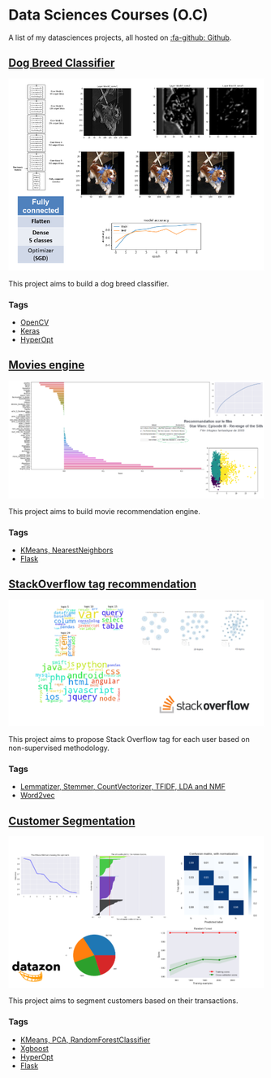 # Data Sciences Courses (O.C)

A list of my datasciences projects, all hosted on
[:fa-github: Github](https://github.com/py4mac/datasciences-portfolio).

## <a href=https://github.com/py4mac/datasciences-portfolio/tree/master/cnn target=_blank>Dog Breed Classifier</a>
<img src="https://raw.githubusercontent.com/py4mac/datasciences-portfolio/master/cnn/img/presentation.png" class="img-responsive"></img>

This project aims to build a dog breed classifier. 

### Tags
- [OpenCV](https://opencv.org/)
- [Keras](https://keras.io/)
- [HyperOpt](https://github.com/hyperopt/hyperopt)


## <a href=https://github.com/py4mac/datasciences-portfolio/tree/master/recommendation_engine target=_blank>Movies engine</a>
<img src="https://raw.githubusercontent.com/py4mac/datasciences-portfolio/master/recommendation_engine/img/presentation.png" class="img-responsive"></img>

This project aims to build movie recommendation engine.

### Tags
- [KMeans, NearestNeighbors](https://scikit-learn.org)
- [Flask](https://www.palletsprojects.com/p/flask/)

## <a href=https://github.com/py4mac/datasciences-portfolio/tree/master/nlp target=_blank> StackOverflow tag recommendation</a>
<img src="https://raw.githubusercontent.com/py4mac/datasciences-portfolio/master/nlp/img/presentation.png" class="img-responsive"></img>

This project aims to propose Stack Overflow tag for each user based on non-supervised methodology.

### Tags
- [Lemmatizer, Stemmer, CountVectorizer, TFIDF, LDA and NMF](https://scikit-learn.org)
- [Word2vec](https://radimrehurek.com/gensim/models/word2vec.html)

## <a href=https://github.com/py4mac/datasciences-portfolio/tree/master/clustering target=_blank> Customer Segmentation</a>
<img src="https://raw.githubusercontent.com/py4mac/datasciences-portfolio/master/clustering/img/presentation.png" class="img-responsive"></img>

This project aims to segment customers based on their transactions.

### Tags
- [KMeans, PCA, RandomForestClassifier](https://scikit-learn.org)
- [Xgboost](https://xgboost.readthedocs.io/en/latest/)
- [HyperOpt](https://github.com/hyperopt/hyperopt)
- [Flask](https://www.palletsprojects.com/p/flask/)